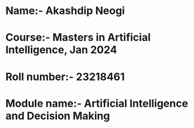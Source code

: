 # Name:- Akashdip Neogi
# Course:- Masters in Artificial Intelligence, Jan 2024
# Roll number:- 23218461
# Module name:- Artificial Intelligence and Decision Making